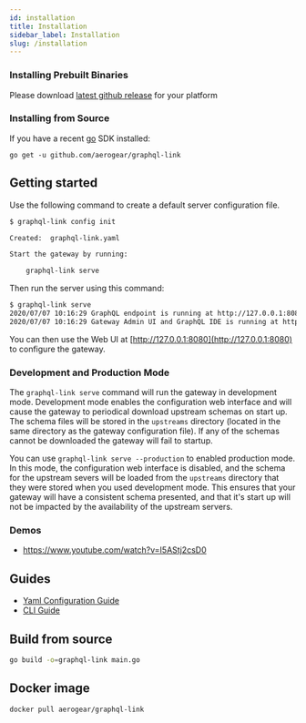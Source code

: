```yaml
---
id: installation
title: Installation
sidebar_label: Installation
slug: /installation
---
```


### Installing Prebuilt Binaries

Please download [latest github release](https://github.com/aerogear/graphql-link/releases) for your platform

### Installing from Source

If you have a recent [go](https://golang.org/dl/) SDK installed:

`go get -u github.com/aerogear/graphql-link`

## Getting started

Use the following command to create a default server configuration file.

```bash
$ graphql-link config init

Created:  graphql-link.yaml

Start the gateway by running:

    graphql-link serve

```

Then run the server using this command:

```bash
$ graphql-link serve
2020/07/07 10:16:29 GraphQL endpoint is running at http://127.0.0.1:8080/graphql
2020/07/07 10:16:29 Gateway Admin UI and GraphQL IDE is running at http://127.0.0.1:8080
```

You can then use the Web UI at [http://127.0.0.1:8080](http://127.0.0.1:8080) to configure the gateway.

### Development and Production Mode

The `graphql-link serve` command will run the gateway in development mode. Development mode enables the configuration web interface and will cause the gateway to periodical download upstream schemas on start up. The schema files will be stored in the `upstreams` directory (located in the same directory as the gateway configuration file). If any of the schemas cannot be downloaded the gateway will fail to startup.

You can use `graphql-link serve --production` to enabled production mode. In this mode, the configuration web interface is disabled, and the schema for the upstream severs will be loaded from the `upstreams` directory that they were stored when you used development mode. This ensures that your gateway will have a consistent schema presented, and that it's start up will not be impacted by the availability of the upstream
servers.

### Demos

- https://www.youtube.com/watch?v=I5AStj2csD0

## Guides

- [Yaml Configuration Guide](config.md)
- [CLI Guide](cli.md)

## Build from source

```bash
go build -o=graphql-link main.go
```

## Docker image

```
docker pull aerogear/graphql-link
```
